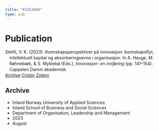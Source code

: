 ```yaml
---
title: "K5ZS3HA5"
type: pub
---
```

<h1>Publication</h1>
<article id="csl-bib-container-K5ZS3HA5" class="csl-bib-container">
  <div class="csl-bib-body" style="line-height: 1.35; padding-left: 1em; text-indent:-1em;">
  <div class="csl-entry">Slettli, V. K. (2023). Kunnskapsperspektiver p&#xE5; innovasjon: kunnskapsflyt, intellektuell kapital og absorberingsevne i organisasjon. In A. Hauge, M. R&#xF8;hneb&#xE6;k, &amp; S. Mykleb&#xF8; (Eds.), <i>Innovasjon: en innf&#xF8;ring</i> (pp. 141&#x2013;154). Cappelen Damm akademisk.</div>
</div>
  <div class="csl-bib-buttons">
    <a href="#taxonomy-article-K5ZS3HA5" class="csl-bib-button">Archive</a>
    <a href alt="Cristin URL" class="csl-bib-button">Cristin</a>
    <a href alt="Zotero URL" class="csl-bib-button">Zotero</a>
  </div>
  <div id="csl-bib-meta-container-K5ZS3HA5"></div>
</article>
<div id="csl-bib-meta-K5ZS3HA5" class="csl-bib-meta">
  <article id="taxonomy-article-K5ZS3HA5" class="taxonomy-article">
    <h1>Archive</h1>
    <ul>
      <li>Inland Norway University of Applied Sciences</li>
      <li>Inland School of Business and Social Sciences</li>
      <li>Department of Organisation, Leadership and Management</li>
      <li>2023</li>
      <li>August</li>
    </ul>
  </article>
</div>
